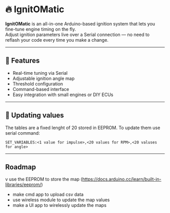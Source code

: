 # 🔥 IgnitOMatic

**IgnitOMatic** is an all-in-one Arduino-based ignition system that lets you fine-tune engine timing on the fly.  
Adjust ignition parameters live over a Serial connection — no need to reflash your code every time you make a change.

---

## 🚀 Features

- Real-time tuning via Serial
- Adjustable ignition angle map
- Threshold configuration
- Command-based interface
- Easy integration with small engines or DIY ECUs

---

## 🧪 Updating values

The tables are a fixed lenght of 20 stored in EEPROM. To update them use serial command:
```text
SET_VARIABLES:<1 value for impulse>,<20 values for RPM>,<20 valuses for angle>
```

---

## Roadmap

v use the EEPROM to store the map (https://docs.arduino.cc/learn/built-in-libraries/eeprom/)
- make cmd app to upload csv data
- use wireless module to update the map values
- make a UI app to wirelessly update the maps